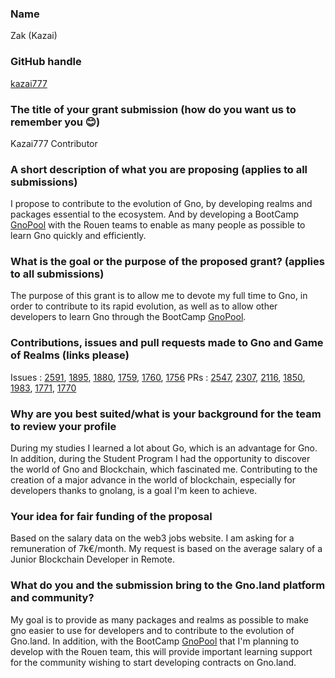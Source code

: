 ### Name
Zak (Kazai)

### GitHub handle
[kazai777](https://github.com/kazai777)

### The title of your grant submission (how do you want us to remember you 😊)
Kazai777 Contributor

### A short description of what you are proposing (applies to all submissions)
I propose to contribute to the evolution of Gno, by developing realms and packages essential to the ecosystem. And by developing a BootCamp [GnoPool](https://hackmd.io/JRatkf0wQ_uYB5G2wNvRRw) with the Rouen teams to enable as many people as possible to learn Gno quickly and efficiently.

### What is the goal or the purpose of the proposed grant? (applies to all submissions)
The purpose of this grant is to allow me to devote my full time to Gno, in order to contribute to its rapid evolution, as well as to allow other developers to learn Gno through the BootCamp [GnoPool](https://hackmd.io/JRatkf0wQ_uYB5G2wNvRRw).

### Contributions, issues and pull requests made to Gno and Game of Realms (links please)
Issues : [2591](https://github.com/gnolang/gno/issues/2591), [1895](https://github.com/gnolang/gno/issues/1895), [1880](https://github.com/gnolang/gno/issues/1880), [1759](https://github.com/gnolang/gno/issues/1759), [1760](https://github.com/gnolang/gno/issues/1760), [1756](https://github.com/gnolang/gno/issues/1756)
PRs : [2547](https://github.com/gnolang/gno/pull/2547), [2307](https://github.com/gnolang/gno/pull/2307), [2116](https://github.com/gnolang/gno/pull/2116), [1850](https://github.com/gnolang/gno/pull/1850), [1983](https://github.com/gnolang/gno/pull/1983), [1771](https://github.com/gnolang/gno/pull/1771), [1770](https://github.com/gnolang/gno/pull/1770)

### Why are you best suited/what is your background for the team to review your profile
During my studies I learned a lot about Go, which is an advantage for Gno. In addition, during the Student Program I had the opportunity to discover the world of Gno and Blockchain, which fascinated me. Contributing to the creation of a major advance in the world of blockchain, especially for developers thanks to gnolang, is a goal I'm keen to achieve. 

### Your idea for fair funding of the proposal
Based on the salary data on the web3 jobs website. I am asking for a remuneration of 7k€/month. My request is based on the average salary of a Junior Blockchain Developer in Remote.

### What do you and the submission bring to the Gno.land platform and community?
My goal is to provide as many packages and realms as possible to make gno easier to use for developers and to contribute to the evolution of Gno.land. In addition, with the BootCamp [GnoPool](https://hackmd.io/JRatkf0wQ_uYB5G2wNvRRw) that I'm planning to develop with the Rouen team, this will provide important learning support for the community wishing to start developing contracts on Gno.land.
